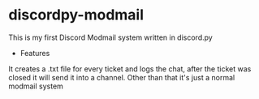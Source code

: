 # discordpy-modmail
This is my first Discord Modmail system written in discord.py

* Features

It creates a .txt file for every ticket and logs the chat, after the ticket was closed it will send it into a channel.
Other than that it's just a normal modmail system
